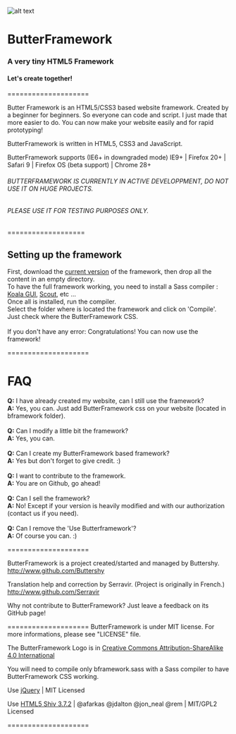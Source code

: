 ![alt text](http://image.noelshack.com/fichiers/2014/28/1405109768-bftest.png "ButterFramework")

# ButterFramework

### A very tiny HTML5 Framework

#### Let's create together!



====================

Butter Framework is an HTML5/CSS3 based website framework. Created by a beginner for beginners.
So everyone can code and script. I just made that more easier to do.
You can now make your website easily and for rapid prototyping!

ButterFramework is written in HTML5, CSS3 and JavaScript.

ButterFramework supports (IE6+ in downgraded mode) IE9+ | Firefox 20+ | Safari 9 | Firefox OS (beta support) | Chrome 28+
<br />
###### BUTTERFRAMEWORK IS CURRENTLY IN ACTIVE DEVELOPPMENT, DO NOT USE IT ON HUGE PROJECTS. 
###### PLEASE USE IT FOR TESTING PURPOSES ONLY.

===================
## Setting up the framework

First, download the [current version](https://github.com/Buttershy/ButterFramework/archive/master.zip) of the framework, then drop all the content in an empty directory.<br>
To have the full framework working, you need to install a Sass compiler :<br />
[Koala GUI](http://koala-app.com/), [Scout](http://mhs.github.io/scout-app/), etc ...
<br />
Once all is installed, run the compiler.<br>
Select the folder where is located the framework and click on 'Compile'. Just check where the ButterFramework CSS. 
<br /><br />
If you don't have any error: Congratulations! You can now use the framework!



====================
# FAQ

<strong>Q:</strong> I have already created my website, can I still use the framework?
<br>
<strong>A:</strong> Yes, you can. Just add ButterFramework css on your website (located in bframework folder).
<br><br>
<strong>Q:</strong> Can I modify a little bit the framework?
<br>
<strong>A:</strong> Yes, you can.
<br><br>
<strong>Q:</strong> Can I create my ButterFramework based framework?
<br>
<strong>A:</strong> Yes but don't forget to give credit. :)
<br><br>
<strong>Q:</strong> I want to contribute to the framework.
<br>
<strong>A:</strong> You are on Github, go ahead! 
<br><br>
<strong>Q:</strong> Can I sell the framework?
<br>
<strong>A:</strong> No! Except if your version is heavily modified and with our authorization (contact us if you need).
<br><br>
<strong>Q:</strong> Can I remove the 'Use Butterframework'?
<br>
<strong>A:</strong> Of course you can. :)
<br>

====================

ButterFramework is a project created/started and managed by Buttershy.<br />
http://www.github.com/Buttershy

Translation help and correction by Serravir. (Project is originally in French.)<br />
http://www.github.com/Serravir

Why not contribute to ButterFramework? Just leave a feedback on its GitHub page!

====================
ButterFramework is under MIT license. For more informations, please see "LICENSE" file. 

The ButterFramework Logo is in [Creative Commons Attribution-ShareAlike 4.0 International](http://creativecommons.org/licenses/by-sa/4.0/)

You will need to compile only bframework.sass with a Sass compiler to have ButterFramework CSS working.

Use [jQuery](https://github.com/jquery/jquery) | MIT Licensed

Use [HTML5 Shiv 3.7.2](https://github.com/aFarkas/html5shiv) | @afarkas @jdalton @jon_neal @rem | MIT/GPL2 Licensed

====================
